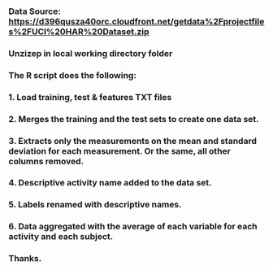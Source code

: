### Data Source: https://d396qusza40orc.cloudfront.net/getdata%2Fprojectfiles%2FUCI%20HAR%20Dataset.zip
### Unzizep in local working directory folder
###  
###  The R script does the following:
###  1. Load training, test & features TXT files
###  2. Merges the training and the test sets to create one data set.  
###  3. Extracts only the measurements on the mean and standard deviation for each measurement. Or the same, all other columns removed.
###  4. Descriptive activity name added to the data set. 
###  5. Labels renamed with descriptive names.   
###  6. Data aggregated with the average of each variable for each activity and each subject.
###
###  Thanks.

